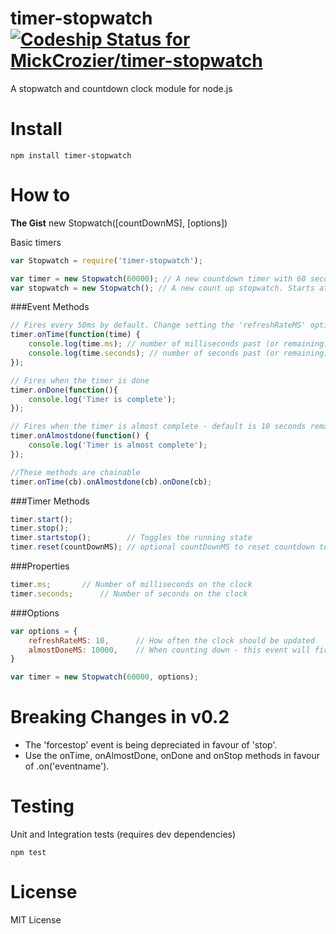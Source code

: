 
timer-stopwatch [![Codeship Status for MickCrozier/timer-stopwatch](https://codeship.io/projects/d68910a0-e989-0131-eba0-368dc75eab9e/status)](https://codeship.io/projects/26196)
========================

A stopwatch and countdown clock module for node.js


Install
======

```shell
npm install timer-stopwatch
```


How to
======
**The Gist**
new Stopwatch([countDownMS], [options])


Basic timers
```js
var Stopwatch = require('timer-stopwatch');

var timer = new Stopwatch(60000); // A new countdown timer with 60 seconds
var stopwatch = new Stopwatch(); // A new count up stopwatch. Starts at 0.
```

###Event Methods
```js
// Fires every 50ms by default. Change setting the 'refreshRateMS' options
timer.onTime(function(time) {
	console.log(time.ms); // number of milliseconds past (or remaining);
	console.log(time.seconds); // number of seconds past (or remaining);
});

// Fires when the timer is done
timer.onDone(function(){
	console.log('Timer is complete');
});

// Fires when the timer is almost complete - default is 10 seconds remaining. Change with 'almostDoneMS' option
timer.onAlmostdone(function() {
	console.log('Timer is almost complete');
});

//These methods are chainable
timer.onTime(cb).onAlmostdone(cb).onDone(cb);

```

###Timer Methods
```js
timer.start();
timer.stop();
timer.startstop();        // Toggles the running state
timer.reset(countDownMS); // optional countDownMS to reset countdown to that many milliseconds
```

###Properties
```js
timer.ms;		// Number of milliseconds on the clock
timer.seconds;		// Number of seconds on the clock
```
 

###Options
```js
var options = {
	refreshRateMS: 10,		// How often the clock should be updated
	almostDoneMS: 10000, 	// When counting down - this event will fire with this many milliseconds remaining on the clock
}

var timer = new Stopwatch(60000, options);
```

Breaking Changes in v0.2
======

- The 'forcestop' event is being depreciated in favour of 'stop'.
- Use the onTime, onAlmostDone, onDone and onStop methods in favour of .on('eventname').

Testing
======

Unit and Integration tests (requires dev dependencies)
```shell
npm test
```

License
======
MIT License
